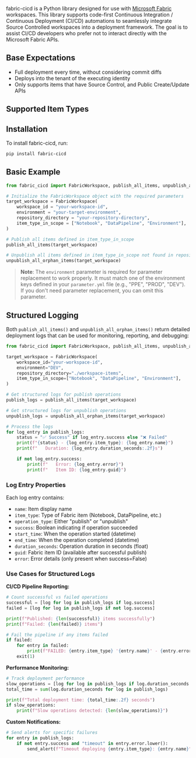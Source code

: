 fabric-cicd is a Python library designed for use with [Microsoft Fabric](https://learn.microsoft.com/en-us/fabric/) workspaces. This library supports code-first Continuous Integration / Continuous Deployment (CI/CD) automations to seamlessly integrate Source Controlled workspaces into a deployment framework. The goal is to assist CI/CD developers who prefer not to interact directly with the Microsoft Fabric APIs.

## Base Expectations

-   Full deployment every time, without considering commit diffs
-   Deploys into the tenant of the executing identity
-   Only supports items that have Source Control, and Public Create/Update APIs

## Supported Item Types

<!--BEGIN-SUPPORTED-ITEM-TYPES-->
<!--END-SUPPORTED-ITEM-TYPES-->

## Installation

To install fabric-cicd, run:

```bash
pip install fabric-cicd
```

## Basic Example

```python
from fabric_cicd import FabricWorkspace, publish_all_items, unpublish_all_orphan_items

# Initialize the FabricWorkspace object with the required parameters
target_workspace = FabricWorkspace(
    workspace_id = "your-workspace-id",
    environment = "your-target-environment",
    repository_directory = "your-repository-directory",
    item_type_in_scope = ["Notebook", "DataPipeline", "Environment"],
)

# Publish all items defined in item_type_in_scope
publish_all_items(target_workspace)

# Unpublish all items defined in item_type_in_scope not found in repository
unpublish_all_orphan_items(target_workspace)
```

> **Note**: The `environment` parameter is required for parameter replacement to work properly. It must match one of the environment keys defined in your `parameter.yml` file (e.g., "PPE", "PROD", "DEV"). If you don't need parameter replacement, you can omit this parameter.

## Structured Logging

Both `publish_all_items()` and `unpublish_all_orphan_items()` return detailed deployment logs that can be used for monitoring, reporting, and debugging:

```python
from fabric_cicd import FabricWorkspace, publish_all_items, unpublish_all_orphan_items

target_workspace = FabricWorkspace(
    workspace_id="your-workspace-id",
    environment="DEV",
    repository_directory="./workspace-items",
    item_type_in_scope=["Notebook", "DataPipeline", "Environment"],
)

# Get structured logs for publish operations
publish_logs = publish_all_items(target_workspace)

# Get structured logs for unpublish operations
unpublish_logs = unpublish_all_orphan_items(target_workspace)

# Process the logs
for log_entry in publish_logs:
    status = "✅ Success" if log_entry.success else "❌ Failed"
    print(f"{status} - {log_entry.item_type}: {log_entry.name}")
    print(f"   Duration: {log_entry.duration_seconds:.2f}s")

    if not log_entry.success:
        print(f"   Error: {log_entry.error}")
        print(f"   Item ID: {log_entry.guid}")
```

### Log Entry Properties

Each log entry contains:

-   `name`: Item display name
-   `item_type`: Type of Fabric item (Notebook, DataPipeline, etc.)
-   `operation_type`: Either "publish" or "unpublish"
-   `success`: Boolean indicating if operation succeeded
-   `start_time`: When the operation started (datetime)
-   `end_time`: When the operation completed (datetime)
-   `duration_seconds`: Operation duration in seconds (float)
-   `guid`: Fabric item ID (available after successful publish)
-   `error`: Error details (only present when success=False)

### Use Cases for Structured Logs

**CI/CD Pipeline Reporting:**

```python
# Count successful vs failed operations
successful = [log for log in publish_logs if log.success]
failed = [log for log in publish_logs if not log.success]

print(f"Published: {len(successful)} items successfully")
print(f"Failed: {len(failed)} items")

# Fail the pipeline if any items failed
if failed:
    for entry in failed:
        print(f"FAILED: {entry.item_type} '{entry.name}' - {entry.error}")
    exit(1)
```

**Performance Monitoring:**

```python
# Track deployment performance
slow_operations = [log for log in publish_logs if log.duration_seconds > 30]
total_time = sum(log.duration_seconds for log in publish_logs)

print(f"Total deployment time: {total_time:.2f} seconds")
if slow_operations:
    print(f"Slow operations detected: {len(slow_operations)}")
```

**Custom Notifications:**

```python
# Send alerts for specific failures
for entry in publish_logs:
    if not entry.success and "timeout" in entry.error.lower():
        send_alert(f"Timeout deploying {entry.item_type}: {entry.name}")
```
